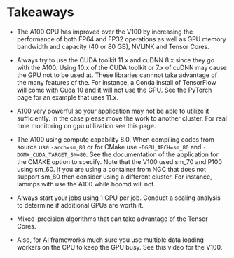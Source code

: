 # Takeaways

* The A100 GPU has improved over the V100 by increasing the performance of both FP64 and FP32 operations as well as GPU memory bandwidth and capacity (40 or 80 GB), NVLINK and Tensor Cores.

* Always try to use the CUDA toolkit 11.x and cuDNN 8.x since they go with the A100. Using 10.x of the CUDA toolkit or 7.x of cuDNN may cause the GPU not to be used at. These libraries cannnot take advantage of the many features of the. For instance, a Conda install of TensorFlow will come with Cuda 10 and it will not use the GPU. See the PyTorch page for an example that uses 11.x.
* A100 very powerful so your application may not be able to utilize it sufficiently. In the case please move the work to another cluster. For real time monitoring on gpu utilization see this page.
* The A100 using compute capability 8.0. When compiling codes from source use `-arch=sm_80` or for CMake use `-DGPU_ARCH=sm_80` and `-DGMX_CUDA_TARGET_SM=80`. See the documentation of the application for the CMAKE option to specify. Note that the V100 used sm_70 and P100 using sm_60. If you are using a container from NGC that does not support sm_80 then consider using a different cluster. For instance, lammps with use the A100 while hoomd will not.
* Always start your jobs using 1 GPU per job. Conduct a scaling analysis to determine if additional GPUs are worth it.
* Mixed-precision algorithms that can take advantage of the Tensor Cores.
* Also, for AI frameworks much sure you use multiple data loading workers on the CPU to keep the GPU busy. See this video for the V100.
